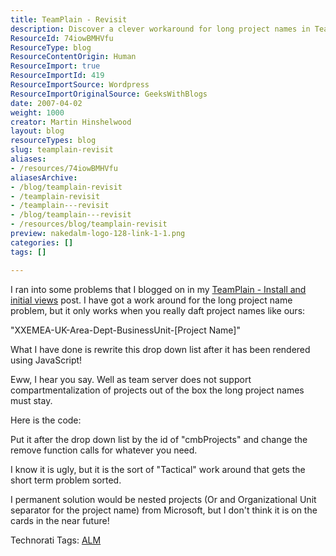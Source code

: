 ```yaml
---
title: TeamPlain - Revisit
description: Discover a clever workaround for long project names in TeamPlain. Enhance your project management with this practical JavaScript solution. Read more!
ResourceId: 74iowBMHVfu
ResourceType: blog
ResourceContentOrigin: Human
ResourceImport: true
ResourceImportId: 419
ResourceImportSource: Wordpress
ResourceImportOriginalSource: GeeksWithBlogs
date: 2007-04-02
weight: 1000
creator: Martin Hinshelwood
layout: blog
resourceTypes: blog
slug: teamplain-revisit
aliases:
- /resources/74iowBMHVfu
aliasesArchive:
- /blog/teamplain-revisit
- /teamplain-revisit
- /teamplain---revisit
- /blog/teamplain---revisit
- /resources/blog/teamplain-revisit
preview: nakedalm-logo-128-link-1-1.png
categories: []
tags: []

---
```

I ran into some problems that I blogged on in my [TeamPlain - Install and initial views](http://team.worldnet-dev.ml.com/workitem.aspx?id=185) post. I have got a work around for the long project name problem, but it only works when you really daft project names like ours:

"XXEMEA-UK-Area-Dept-BusinessUnit-\[Project Name\]"

What I have done is rewrite this drop down list after it has been rendered using JavaScript!

Eww, I hear you say. Well as team server does not support compartmentalization of projects out of the box the long project names must stay.

Here is the code:

> <script type="text/JavaScript">
> 
> function Remove(ProjectString,ThingToRemove)  
> {  
> if (ProjectString.indexOf(ThingToRemove) == 0)  
> {  
> ProjectString = ProjectString.replace(ThingToRemove, '');  
> }  
> return ProjectString  
> }
> 
> var mylist=document.getElementById("ph1\_cmbProjects");  
> for (i=0;i<=mylist.length-1;i++)  
> {  
> mylist.options\[i\].text = Remove(mylist.options\[i\].text,'XXEMEA-UK-Area2-Dept1-BusinessUnit1-')  
> mylist.options\[i\].text = Remove(mylist.options\[i\].text,'XXEMEA-UK-Area2-Dept1-BusinessUnit2-')  
> mylist.options\[i\].text = Remove(mylist.options\[i\].text,'XXEMEA-UK-Area2-Dept1-')  
> mylist.options\[i\].text = Remove(mylist.options\[i\].text,'XXEMEA-UK-Area1-PP-')  
> mylist.options\[i\].text = Remove(mylist.options\[i\].text,'XXEMEA-UK-Area1-TFS-')  
> }
> 
> </script>

Put it after the drop down list by the id of "cmbProjects" and change the remove function calls for whatever you need.

I know it is ugly, but it is the sort of "Tactical" work around that gets the short term problem sorted.

I permanent solution would be nested projects (Or and Organizational Unit separator for the project name) from Microsoft, but I don't think it is on the cards in the near future!

Technorati Tags: [ALM](http://technorati.com/tags/ALM)
